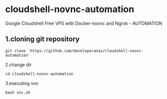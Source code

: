 # cloudshell-novnc-automation
Google Cloudshell Free VPS with Docker-novnc and Ngrok - AUTOMATION


## 1.cloning git repository

``git clone 'https://github.com/developeranaz/cloudshell-novnc-automation'``

2.change dir

`cd cloudshell-novnc-automation`


3.executing vnc

`bash vnc.sh`
